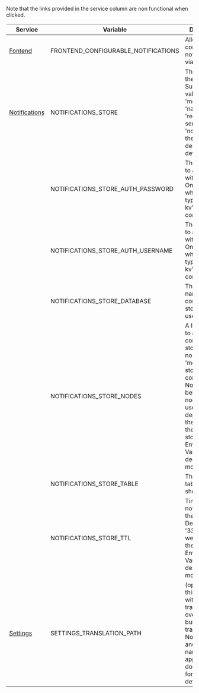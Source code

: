 Note that the links provided in the service column are non functional when clicked.

| Service | Variable | Description | Default |
| --- | --- | --- | --- |
| [Fontend]({s-path}/frontend.adoc) | FRONTEND_CONFIGURABLE_NOTIFICATIONS | Allow configuring notifications via web client. | false |
| [Notifications]({s-path}/notifications.adoc) | NOTIFICATIONS_STORE | The type of the store. Supported values are: 'memory', 'nats-js-kv', 'redis-sentinel', 'noop'. See the text description for details. | nats-js-kv |
|  | NOTIFICATIONS_STORE_AUTH_PASSWORD | The password to authenticate with the store. Only applies when store type 'nats-js-kv' is configured. |  |
|  | NOTIFICATIONS_STORE_AUTH_USERNAME | The username to authenticate with the store. Only applies when store type 'nats-js-kv' is configured. |  |
|  | NOTIFICATIONS_STORE_DATABASE | The database name the configured store should use. | notifications |
|  | NOTIFICATIONS_STORE_NODES | A list of nodes to access the configured store. This has no effect when 'memory' store is configured. Note that the behaviour how nodes are used is dependent on the library of the configured store. See the Environment Variable Types description for more details. | [127.0.0.1:9233] |
|  | NOTIFICATIONS_STORE_TABLE | The database table the store should use. |  |
|  | NOTIFICATIONS_STORE_TTL | Time to live for notifications in the store. Defaults to '336h' (2 weeks). See the Environment Variable Types description for more details. | 336h0m0s |
| [Settings]({s-path}/settings.adoc) | SETTINGS_TRANSLATION_PATH | (optional) Set this to a path with custom translations to overwrite the builtin translations. Note that file and folder naming rules apply, see the documentation for more details. |  |
